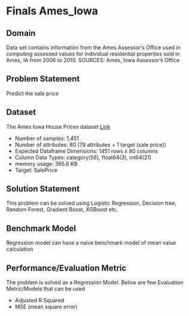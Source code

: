 # Finals Ames_Iowa

## Domain
Data set contains information from the Ames Assessor’s Office used in computing assessed values for individual residential properties sold in Ames, IA from 2006 to 2010.
SOURCES: 
Ames, Iowa Assessor’s Office 

## Problem Statement
Predict the sale price

## Dataset

The Ames Iowa House Prices dataset [Link](https://www.kaggle.com/c/house-prices-advanced-regression-techniques/data)

- Number of samples: 1,451
- Number of attributes: 80 (79 attributes + 1 target (sale price))
- Expected Dataframe Dimensions: 1451 rows x 80 columns
- Column Data Types: category(56), float64(3), int64(21)
- memory usage: 365.6 KB
- Target: SalePrice

## Solution Statement
This problem can be solved using Logistic Regression, Decision tree, Random Forest, Gradient Bosst, XGBoost etc.

## Benchmark Model
Regression model can have a naive benchmark model of mean value calculation

## Performance/Evaluation Metric
The problem is solved as a Regression Model. Below are few Evaluation Metric/Models that can be used
- Adjusted R Squared
- MSE (mean square error)
